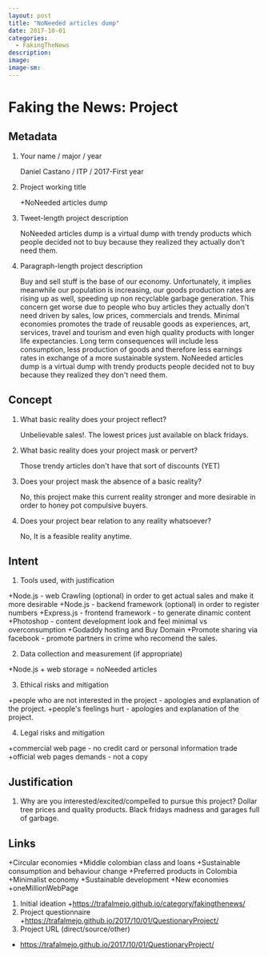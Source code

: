 ```yaml
---
layout: post
title: "NoNeeded articles dump"
date: 2017-10-01
categories: 
  - FakingTheNews
description: 
image: 
image-sm:
---
```


# Faking the News: Project

## Metadata

1. Your name / major / year
	
	Daniel Castano / ITP / 2017-First year

2. Project working title

	+NoNeeded articles dump

3. Tweet-length project description	
	
	NoNeeded articles dump is a virtual dump with trendy products which people decided not to buy because they realized they actually don't need them. 

4. Paragraph-length project description
	
	Buy and sell stuff is the base of our economy. Unfortunately, it implies meanwhile our population is increasing, our goods production rates are rising up as well, speeding up non recyclable garbage generation. This concern get worse due to people who buy articles they actually don't need driven by sales, low prices, commercials and trends. 
	Minimal economies promotes the trade of reusable goods as experiences, art, services, travel and tourism and even high quality products with longer life expectancies. Long term consequences will include less consumption, less production of goods and therefore less earnings rates in exchange of a more sustainable system. NoNeeded articles dump is a virtual dump with trendy products people decided not to buy because they realized they don't need them.

## Concept

1. What basic reality does your project reflect?

	Unbelievable sales!. The lowest prices just available on black fridays.
2. What basic reality does your project mask or pervert?

	Those trendy articles don't have that sort of discounts (YET)
3. Does your project mask the absence of a basic reality?

	No, this project make this current reality stronger and more desirable in order to honey pot compulsive buyers.
4. Does your project bear relation to any reality whatsoever?

	No, It is a feasible reality anytime.

## Intent

1. Tools used, with justification

+Node.js - web Crawling (optional) in order to get actual sales and make it more desirable
+Node.js - backend framework (optional) in order to register numbers
+Express.js - frontend framework - to generate dinamic content
+Photoshop - content development look and feel minimal  vs overconsumption
+Godaddy hosting and Buy Domain 
+Promote sharing via facebook - promote partners in crime who recomend the sales.

2. Data collection and measurement (if appropriate)

+Node.js + web storage = noNeeded articles

3. Ethical risks and mitigation

+people who are not interested in the project - apologies and explanation of the project.
+people's feelings hurt - apologies and explanation of the project.

4. Legal risks and mitigation

+commercial web page - no credit card or personal information trade
+official web pages demands - not a copy

## Justification

1. Why are you interested/excited/compelled to pursue this project?
Dollar tree prices and quality products. Black fridays madness and garages full of garbage.

## Links

+Circular economies 
+Middle colombian class and loans 
+Sustainable consumption and behaviour change 
+Preferred products in Colombia
+Minimalist economy 
+Sustainable development 
+New economies
+oneMillionWebPage

1. Initial ideation
+https://trafalmejo.github.io/category/fakingthenews/
2. Project questionnaire
+https://trafalmejo.github.io/2017/10/01/QuestionaryProject/
3. Project URL (direct/source/other)
+ https://trafalmejo.github.io/2017/10/01/QuestionaryProject/
